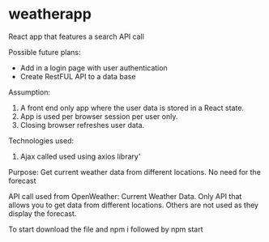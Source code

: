 # weatherapp
React app that features a search API call

Possible future plans:
- Add in a login page with user authentication
- Create RestFUL API to a data base

Assumption:
1. A front end only app where the user data is stored in a React state.
2. App is used per browser session per user only.
3. Closing browser refreshes user data.

Technologies used:
1. Ajax called used using axios library'

Purpose:
Get current weather data from different locations. No need for the forecast

API call used from OpenWeather:
Current Weather Data. Only API that allows you to get data from different locations.
Others are not used as they display the forecast.

To start download the file and npm i followed by npm start
